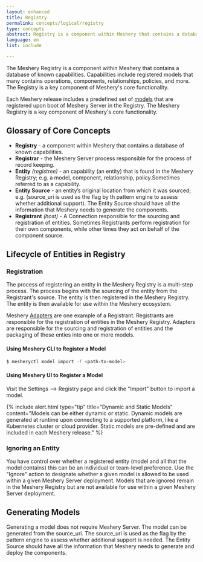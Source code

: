 ```yaml
---
layout: enhanced
title: Registry
permalink: concepts/logical/registry
type: concepts
abstract: Registry is a component within Meshery that contains a database of known capabilities.
language: en
list: include

---
```

The Meshery Registry is a component within Meshery that contains a database of known capabilities. Capabilities include registered models that many contains operations, components, relationships, policies, and more. The Registry is a key component of Meshery's core functionality.

Each Meshery release includes a predefined set of [models](../models) that are registered upon boot of Meshery Server in the Registry. The Meshery Registry is a key component of Meshery's core functionality.

## Glossary of Core Concepts

- **Registry** - a component within Meshery that contains a database of known capabilities.
- **Registrar** - the Meshery Server process responsible for the process of record keeping.
- **Entity** *(registree)* - an capability (an entity) that is found in the Meshery Registry; e.g. a model, component, relationship, policy.Sometimes referred to as a capability.
- **Entity Source** - an entity’s original location from which it was sourced; e.g. (source_uri is used as the flag by th pattern engine to assess whether additional support). The Entity Source should have all the information that Meshery needs to generate the components.  
- **Registrant** *(host)* - A Connection responsible for the sourcing and registration of entities. Sometimes Registrants perform registration for their own components, while other times they act on behalf of the component source.

## Lifecycle of Entities in Registry

### Registration

The process of registering an entity in the Meshery Registry is a multi-step process. The process begins with the sourcing of the entity from the Registrant's source. The entity is then registered in the Meshery Registry. The entity is then available for use within the Meshery ecosystem.

Meshery [Adapters]({{site.baseurl/concepts/architecture/adapters}}) are one example of a Registrant. Registrants are responsible for the registration of entities in the Meshery Registry. Adapters are responsible for the sourcing and registration of entities and the packaging of these enties into one or more models.

#### Using Meshery CLI to Register a Model

```bash
$ mesheryctl model import -f <path-to-model>
```

#### Using Meshery UI to Register a Model

Visit the Settings --> Registry page and click the "Import" button to import a model.

{% include alert.html type="tip" title="Dynamic and Static Models" content="Models can be either dynamic or static. Dynamic models are generated at runtime upon connecting to a supported platform, like a Kubernetes cluster or cloud provider. Static models are pre-defined and are included in each Meshery release." %}

### Ignoring an Entity

You have control over whether a registered entity (model and all that the model contains) this can be an individual or team-level preference. Use the "Ignore" action to designate whether a given model is allowed to be used within a given Meshery Server deployment. Models that are ignored remain in the Meshery Registry but are not available for use within a given Meshery Server deployment.

## Generating Models

Generating a model does not require Meshery Server. The model can be generated from the source_uri. The source_uri is used as the flag by the pattern engine to assess whether additional support is needed. The Entity Source should have all the information that Meshery needs to generate and deploy the components.

